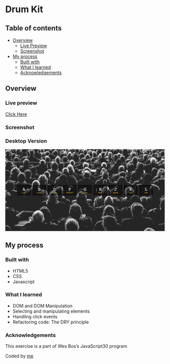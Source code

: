 # Drum Kit

## Table of contents

- [Overview](#overview)
  - [Live Preview](#Live-preview)
  - [Screenshot](#screenshot)
- [My process](#my-process)
  - [Built with](#built-with)
  - [What I learned](#what-i-learned)
  - [Acknowledgements](#acknowledgements)

## Overview

### Live preview

[Click Here](https://bhornbhaya.github.io/drum-kit/)

### Screenshot

### Desktop Version

![Screenshot](screenshot.png)

## My process

### Built with

- HTML5
- CSS
- Javascript

### What I learned

- DOM and DOM Manipulation
- Selecting and manipulating elements
- Handling click events
- Refactoring code: The DRY principle

### Acknowledgements

This exercise is a part of Wes Bos’s JavaScript30 program

Coded by [me](https://www.linkedin.com/in/bhornbhaya/)
